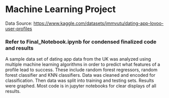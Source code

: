 # Machine Learning Project
Data Source: https://www.kaggle.com/datasets/jmmvutu/dating-app-lovoo-user-profiles

### Refer to Final_Notebook.ipynb for condensed finalized code and results
A sample data set of dating app data from the UK was analyzed using multiple machine learning algorithms in order to predict what features of a profile lead to success. 
These include random forest regressors, random forest classifier and KNN classifiers.
Data was cleaned and encoded for classification. Then data was split into training and testing sets. 
Results were graphed.
Most code is in jupyter notebooks for clear displays of all results. 
